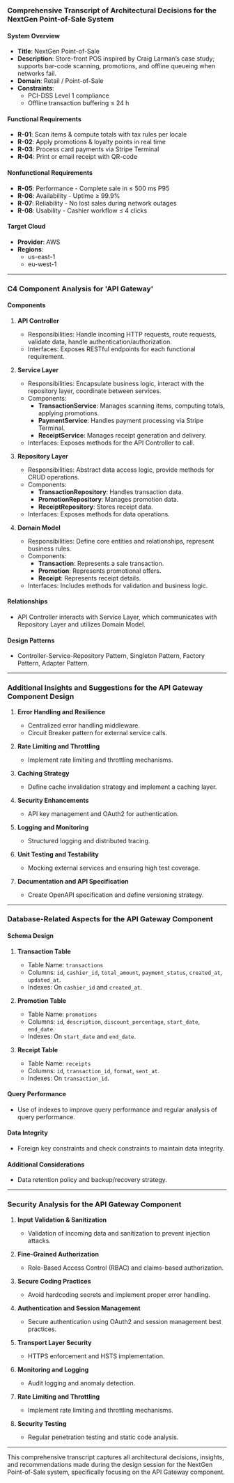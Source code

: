 ### Comprehensive Transcript of Architectural Decisions for the NextGen Point-of-Sale System

#### System Overview
- **Title**: NextGen Point-of-Sale
- **Description**: Store-front POS inspired by Craig Larman’s case study; supports bar-code scanning, promotions, and offline queueing when networks fail.
- **Domain**: Retail / Point-of-Sale
- **Constraints**:
  - PCI-DSS Level 1 compliance
  - Offline transaction buffering ≤ 24 h

#### Functional Requirements
- **R-01**: Scan items & compute totals with tax rules per locale
- **R-02**: Apply promotions & loyalty points in real time
- **R-03**: Process card payments via Stripe Terminal
- **R-04**: Print or email receipt with QR-code

#### Nonfunctional Requirements
- **R-05**: Performance - Complete sale in ≤ 500 ms P95
- **R-06**: Availability - Uptime ≥ 99.9%
- **R-07**: Reliability - No lost sales during network outages
- **R-08**: Usability - Cashier workflow ≤ 4 clicks

#### Target Cloud
- **Provider**: AWS
- **Regions**:
  - us-east-1
  - eu-west-1

---

### C4 Component Analysis for 'API Gateway'

#### Components
1. **API Controller**
   - Responsibilities: Handle incoming HTTP requests, route requests, validate data, handle authentication/authorization.
   - Interfaces: Exposes RESTful endpoints for each functional requirement.

2. **Service Layer**
   - Responsibilities: Encapsulate business logic, interact with the repository layer, coordinate between services.
   - Components:
     - **TransactionService**: Manages scanning items, computing totals, applying promotions.
     - **PaymentService**: Handles payment processing via Stripe Terminal.
     - **ReceiptService**: Manages receipt generation and delivery.
   - Interfaces: Exposes methods for the API Controller to call.

3. **Repository Layer**
   - Responsibilities: Abstract data access logic, provide methods for CRUD operations.
   - Components:
     - **TransactionRepository**: Handles transaction data.
     - **PromotionRepository**: Manages promotion data.
     - **ReceiptRepository**: Stores receipt data.
   - Interfaces: Exposes methods for data operations.

4. **Domain Model**
   - Responsibilities: Define core entities and relationships, represent business rules.
   - Components:
     - **Transaction**: Represents a sale transaction.
     - **Promotion**: Represents promotional offers.
     - **Receipt**: Represents receipt details.
   - Interfaces: Includes methods for validation and business logic.

#### Relationships
- API Controller interacts with Service Layer, which communicates with Repository Layer and utilizes Domain Model.

#### Design Patterns
- Controller-Service-Repository Pattern, Singleton Pattern, Factory Pattern, Adapter Pattern.

---

### Additional Insights and Suggestions for the API Gateway Component Design

1. **Error Handling and Resilience**
   - Centralized error handling middleware.
   - Circuit Breaker pattern for external service calls.

2. **Rate Limiting and Throttling**
   - Implement rate limiting and throttling mechanisms.

3. **Caching Strategy**
   - Define cache invalidation strategy and implement a caching layer.

4. **Security Enhancements**
   - API key management and OAuth2 for authentication.

5. **Logging and Monitoring**
   - Structured logging and distributed tracing.

6. **Unit Testing and Testability**
   - Mocking external services and ensuring high test coverage.

7. **Documentation and API Specification**
   - Create OpenAPI specification and define versioning strategy.

---

### Database-Related Aspects for the API Gateway Component

#### Schema Design
1. **Transaction Table**
   - Table Name: `transactions`
   - Columns: `id`, `cashier_id`, `total_amount`, `payment_status`, `created_at`, `updated_at`.
   - Indexes: On `cashier_id` and `created_at`.

2. **Promotion Table**
   - Table Name: `promotions`
   - Columns: `id`, `description`, `discount_percentage`, `start_date`, `end_date`.
   - Indexes: On `start_date` and `end_date`.

3. **Receipt Table**
   - Table Name: `receipts`
   - Columns: `id`, `transaction_id`, `format`, `sent_at`.
   - Indexes: On `transaction_id`.

#### Query Performance
- Use of indexes to improve query performance and regular analysis of query performance.

#### Data Integrity
- Foreign key constraints and check constraints to maintain data integrity.

#### Additional Considerations
- Data retention policy and backup/recovery strategy.

---

### Security Analysis for the API Gateway Component

1. **Input Validation & Sanitization**
   - Validation of incoming data and sanitization to prevent injection attacks.

2. **Fine-Grained Authorization**
   - Role-Based Access Control (RBAC) and claims-based authorization.

3. **Secure Coding Practices**
   - Avoid hardcoding secrets and implement proper error handling.

4. **Authentication and Session Management**
   - Secure authentication using OAuth2 and session management best practices.

5. **Transport Layer Security**
   - HTTPS enforcement and HSTS implementation.

6. **Monitoring and Logging**
   - Audit logging and anomaly detection.

7. **Rate Limiting and Throttling**
   - Implement rate limiting and throttling mechanisms.

8. **Security Testing**
   - Regular penetration testing and static code analysis.

---

This comprehensive transcript captures all architectural decisions, insights, and recommendations made during the design session for the NextGen Point-of-Sale system, specifically focusing on the API Gateway component.